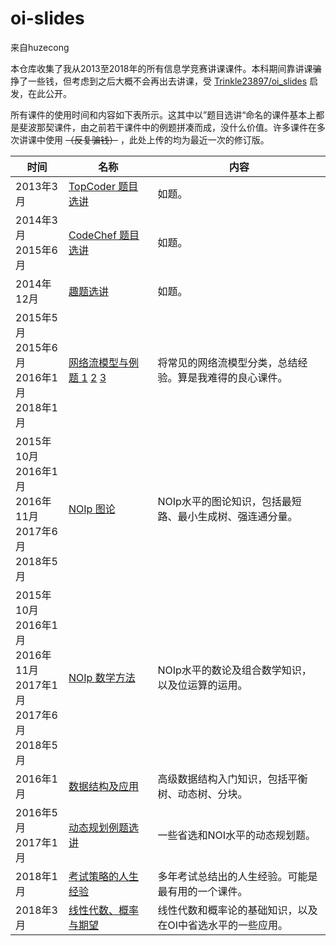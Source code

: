 # oi-slides

来自huzecong

本仓库收集了我从2013至2018年的所有信息学竞赛讲课课件。本科期间靠讲课~~骗~~挣了一些钱，但考虑到之后大概不会再出去讲课，受 [Trinkle23897/oi_slides](https://github.com/Trinkle23897/oi_slides) 启发，在此公开。

所有课件的使用时间和内容如下表所示。这其中以”题目选讲“命名的课件基本上都是斐波那契课件，由之前若干课件中的例题拼凑而成，没什么价值。许多课件在多次讲课中使用 ~~（反复骗钱）~~ ，此处上传的均为最近一次的修订版。

| 时间                                                         | 名称                                                         | 内容                                                       |
| ------------------------------------------------------------ | ------------------------------------------------------------ | ---------------------------------------------------------- |
| 2013年3月                                                    | [TopCoder 题目选讲](2013-topcoder-problems/2013.3_Vijos集训_TopCoder题目选讲.pdf) | 如题。                                                     |
| 2014年3月<br />2015年6月                                     | [CodeChef 题目选讲](2014-codechef-problems/slide.pdf)        | 如题。                                                     |
| 2014年12月                                                   | [趣题选讲](2014-interesting-problems/slide.pdf)              | 如题。                                                     |
| 2015年5月<br />2015年6月<br />2016年1月<br />2018年1月       | [网络流模型与例题 1](2015-flow-networks/网络流_final.pdf) [2](2015-flow-networks/备用1/网络流_进阶篇_final.pdf) [3](2015-flow-networks/备用2/网络流_进阶篇2.pdf) | 将常见的网络流模型分类，总结经验。算是我难得的良心课件。   |
| 2015年10月<br />2016年1月<br />2016年11月<br />2017年6月<br />2018年5月 | [NOIp 图论](2015-noip-graph-theory/图论_final.pdf)           | NOIp水平的图论知识，包括最短路、最小生成树、强连通分量。   |
| 2015年10月<br />2016年1月<br />2016年11月<br />2017年1月<br />2017年6月<br />2018年5月 | [NOIp 数学方法](2015-noip-math/数学方法_final.pdf)           | NOIp水平的数论及组合数学知识，以及位运算的运用。           |
| 2016年1月                                                    | [数据结构及应用](2016-data-structures/数据结构.pdf)          | 高级数据结构入门知识，包括平衡树、动态树、分块。           |
| 2016年5月<br />2017年1月                                     | [动态规划例题选讲](2016-dynamic-programming/slide.pdf)       | 一些省选和NOI水平的动态规划题。                            |
| 2018年1月                                                    | [考试策略的人生经验](2018-contest-strategies/考试策略.pdf)   | 多年考试总结出的人生经验。可能是最有用的一个课件。         |
| 2018年3月                                                    | [线性代数、概率与期望](2018-linear-algebra-and-probability/slide_final.pdf) | 线性代数和概率论的基础知识，以及在OI中省选水平的一些应用。 |
